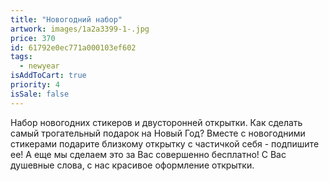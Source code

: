 ```yaml
---
title: "Новогодний набор"
artwork: images/1a2a3399-1-.jpg
price: 370
id: 61792e0ec771a000103ef602
tags:
  - newyear
isAddToCart: true
priority: 4
isSale: false
---
```


Набор новогодних стикеров и двусторонней открытки. Как сделать самый трогательный подарок на Новый Год? Вместе с новогодними стикерами подарите близкому открытку с частичкой себя - подпишите ее! А еще мы сделаем это за Вас совершенно бесплатно! С Вас душевные слова, с нас красивое оформление открытки.
